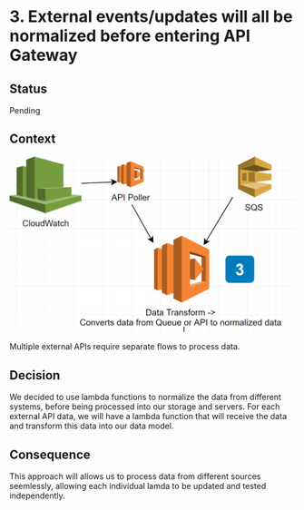 # 3. External events/updates will all be normalized before entering API Gateway

## Status
Pending

## Context

![Image of Context](https://github.com/tactlessowls/tactless-architecture/blob/main/ADRs/images/imageSource3.PNG)

Multiple external APIs require separate flows to process data. 

## Decision

We decided to use lambda functions to normalize the data from different systems, before being processed into our storage and servers. For each external API data, we will have a lambda function that will receive the data and transform this data into our data model.

## Consequence

This approach will allows us to process data from different sources seemlessly, allowing each individual lamda to be updated and tested independently. 
